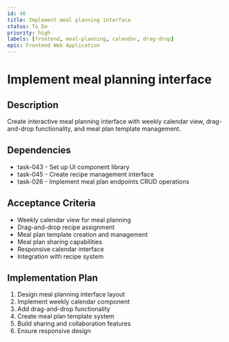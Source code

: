 ```yaml
---
id: 46
title: Implement meal planning interface
status: To Do
priority: high
labels: [frontend, meal-planning, calendar, drag-drop]
epic: Frontend Web Application
---
```


# Implement meal planning interface

## Description
Create interactive meal planning interface with weekly calendar view, drag-and-drop functionality, and meal plan template management.

## Dependencies
- task-043 - Set up UI component library
- task-045 - Create recipe management interface
- task-026 - Implement meal plan endpoints CRUD operations

## Acceptance Criteria
- Weekly calendar view for meal planning
- Drag-and-drop recipe assignment
- Meal plan template creation and management
- Meal plan sharing capabilities
- Responsive calendar interface
- Integration with recipe system

## Implementation Plan
1. Design meal planning interface layout
2. Implement weekly calendar component
3. Add drag-and-drop functionality
4. Create meal plan template system
5. Build sharing and collaboration features
6. Ensure responsive design